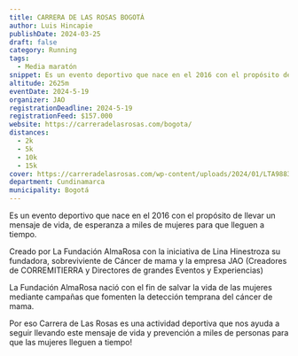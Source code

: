 ```yaml
---
title: CARRERA DE LAS ROSAS BOGOTÁ
author: Luis Hincapie
publishDate: 2024-03-25
draft: false
category: Running
tags:
  - Media maratón
snippet: Es un evento deportivo que nace en el 2016 con el propósito de llevar un mensaje de vida, de esperanza a miles de mujeres para que lleguen a tiempo.
altitude: 2625m
eventDate: 2024-5-19
organizer: JAO
registrationDeadline: 2024-5-19
registrationFeed: $157.000
website: https://carreradelasrosas.com/bogota/
distances:
  - 2k
  - 5k
  - 10k
  - 15k
cover: https://carreradelasrosas.com/wp-content/uploads/2024/01/LTA9883.jpg
department: Cundinamarca
municipality: Bogotá
---
```


Es un evento deportivo que nace en el 2016 con el propósito de llevar un mensaje de vida, de esperanza a miles de
mujeres para que lleguen a tiempo.

Creado por La Fundación AlmaRosa con la iniciativa de Lina Hinestroza su fundadora, sobreviviente de Cáncer de mama y la
empresa JAO (Creadores de CORREMITIERRA y Directores de grandes Eventos y Experiencias)

La Fundación AlmaRosa nació con el fin de salvar la vida de las mujeres mediante campañas que fomenten la detección
temprana del cáncer de mama.

Por eso Carrera de Las Rosas es una actividad deportiva que nos ayuda a seguir llevando este mensaje de vida y
prevención a miles de personas para que las mujeres lleguen a tiempo!
